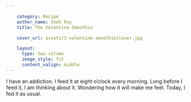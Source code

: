 ```yaml
---

    category: Recipe
    author_name: Sneh Roy
    title: The Valentine Smoothie

    cover_url: assets/3-valentine-smoothie/cover.jpg

    layout:
      type: two-column
      image_style: fit
      content_valign: middle
---
```


I have an addiction. I feed it at eight o’clock every morning. Long before I feed it, I am thinking about it. Wondering how it will make me feel. Today, I fed it as usual. 
